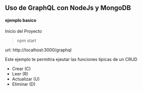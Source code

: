 ## Uso de GraphQL con NodeJs y MongoDB

#### ejemplo basico

Inicio del Proyecto

> npm start

url: http://localhost:3000/graphql

Este ejemplo te permitira ejeutar las funciones tipicas de un CRUD

- Crear (C)
- Leer  (R)
- Actualizar (U)
- Eliminar  (D)
